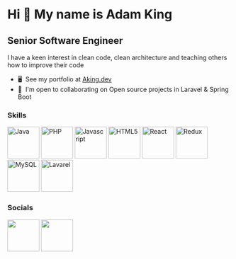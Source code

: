 Hi 👋 My name is Adam King
==========================

Senior Software Engineer
-------------------------

I have a keen interest in clean code, clean architecture and teaching others how to improve their code

* 🖥️  See my portfolio at [Aking.dev](http://aking.dev)
* 🤝  I'm open to collaborating on Open source projects in Laravel & Spring Boot

### Skills

<p align="left">
<a href="https://www.oracle.com/java/" target="_blank" rel="noreferrer"><img src="https://raw.githubusercontent.com/danielcranney/readme-generator/main/public/icons/skills/java-colored.svg" width="72 height="72" alt="Java" /></a>
<a href="https://www.php.net/" target="_blank" rel="noreferrer"><img src="https://raw.githubusercontent.com/danielcranney/readme-generator/main/public/icons/skills/php-colored.svg" width="72" height="72" alt="PHP" /></a>
<a href="https://developer.mozilla.org/en-US/docs/Web/JavaScript" target="_blank" rel="noreferrer"><img src="https://raw.githubusercontent.com/danielcranney/readme-generator/main/public/icons/skills/javascript-colored.svg" width="72" height="72" alt="Javascript" /></a>
<a href="https://developer.mozilla.org/en-US/docs/Glossary/HTML5" target="_blank" rel="noreferrer"><img src="https://raw.githubusercontent.com/danielcranney/readme-generator/main/public/icons/skills/html5-colored.svg" width="72" height="72" alt="HTML5" /></a>
<a href="https://reactjs.org/" target="_blank" rel="noreferrer"><img src="https://raw.githubusercontent.com/danielcranney/readme-generator/main/public/icons/skills/react-colored.svg" width="72" height="72" alt="React" /></a>
<a href="https://redux.js.org/" target="_blank" rel="noreferrer"><img src="https://raw.githubusercontent.com/danielcranney/readme-generator/main/public/icons/skills/redux-colored.svg" width="72" height="72" alt="Redux" /></a>
<a href="https://www.mysql.com/" target="_blank" rel="noreferrer"><img src="https://raw.githubusercontent.com/danielcranney/readme-generator/main/public/icons/skills/mysql-colored.svg" width="72" height="72" alt="MySQL" /></a>
<a href="https://laravel.com/" target="_blank" rel="noreferrer"><img src="https://raw.githubusercontent.com/danielcranney/readme-generator/main/public/icons/skills/laravel-colored.svg" width="72" height="72" alt="Lavarel" /></a>
</p>


### Socials

<p align="left"> <a href="https://www.github.com/AdamJAKing" target="_blank" rel="noreferrer"><img src="https://raw.githubusercontent.com/danielcranney/readme-generator/main/public/icons/socials/github-dark.svg" width="72" height="72" /></a> <a href="https://www.twitter.com/KingSoftwareDev" target="_blank" rel="noreferrer"><img src="https://raw.githubusercontent.com/danielcranney/readme-generator/main/public/icons/socials/twitter.svg" width="72" height="72" /></a></p>
